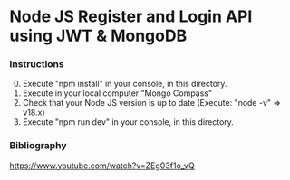 
# Node JS Register and Login API using JWT & MongoDB

### Instructions

0. Execute "npm install" in your console, in this directory.
1. Execute in your local computer "Mongo Compass"
2. Check that your  Node JS version is up to date (Execute: "node -v" => v18.x)
3. Execute "npm run dev" in your console, in this directory.

### Bibliography

https://www.youtube.com/watch?v=ZEg03f1o_vQ